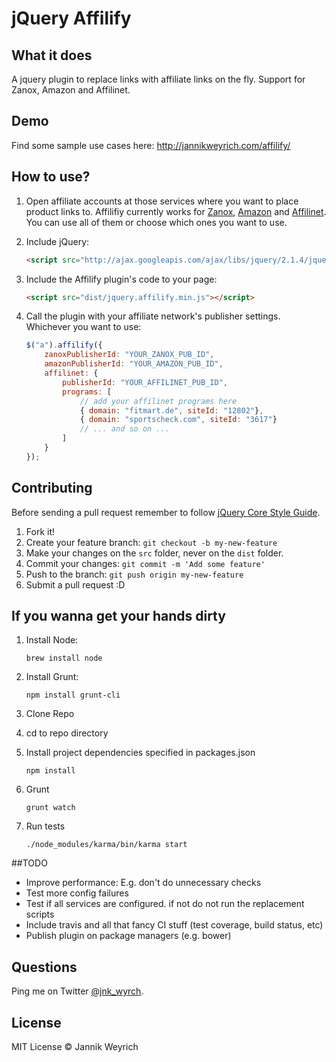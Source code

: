 # jQuery Affilify

## What it does

A jquery plugin to replace links with affiliate links on the fly. Support for Zanox, Amazon and Affilinet.


## Demo

Find some sample use cases here: http://jannikweyrich.com/affilify/


## How to use?

1. Open affiliate accounts at those services where you want to place product links to. Affilifiy currently works 
for <a href="http://www.zanox.com/" target="_blank">Zanox</a>, <a href="http://www.amazon.de/" target="_blank">Amazon</a> 
and <a href="http://www.affili.net/" target="_blank">Affilinet</a>. You can use all of them or choose which ones you
want to use.

2. Include jQuery:

	```html
	<script src="http://ajax.googleapis.com/ajax/libs/jquery/2.1.4/jquery.min.js"></script>
	```

3. Include the Affilify plugin's code to your page:

	```html
	<script src="dist/jquery.affilify.min.js"></script>
	```

4. Call the plugin with your affiliate network's publisher settings. Whichever you want to use:

	```javascript
	$("a").affilify({
	    zanoxPublisherId: "YOUR_ZANOX_PUB_ID",
	    amazonPublisherId: "YOUR_AMAZON_PUB_ID",
        affilinet: {
            publisherId: "YOUR_AFFILINET_PUB_ID",
            programs: [
            	// add your affilinet programs here
                { domain: "fitmart.de", siteId: "12802"},  
                { domain: "sportscheck.com", siteId: "3617"}
                // ... and so on ...
            ]
        } 
	});
	```

## Contributing

Before sending a pull request remember to follow [jQuery Core Style Guide](http://contribute.jquery.org/style-guide/js/).

1. Fork it!
2. Create your feature branch: `git checkout -b my-new-feature`
3. Make your changes on the `src` folder, never on the `dist` folder.
4. Commit your changes: `git commit -m 'Add some feature'`
5. Push to the branch: `git push origin my-new-feature`
6. Submit a pull request :D


## If you wanna get your hands dirty

1. Install Node:

	```
	brew install node
	```

2. Install Grunt:

	```
	npm install grunt-cli
	```

3. Clone Repo

3. cd to repo directory
	
4. Install project dependencies specified in packages.json

    ```
    npm install
    ```

5. Grunt

    ```
    grunt watch
    ```

6. Run tests
    ```
    ./node_modules/karma/bin/karma start
    ```

##TODO

* Improve performance: E.g. don't do unnecessary checks
* Test more config failures
* Test if all services are configured. if not do not run the replacement scripts
* Include travis and all that fancy CI stuff (test coverage, build status, etc)
* Publish plugin on package managers (e.g. bower)


## Questions

Ping me on Twitter [@jnk_wyrch](http://twitter.com/jnk_wyrch).

## License

MIT License © Jannik Weyrich
